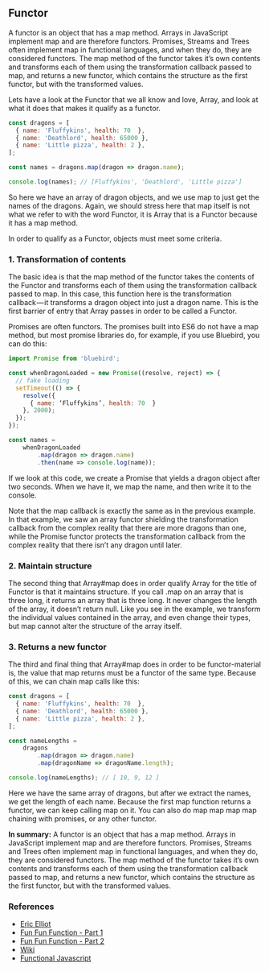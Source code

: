 
## Functor

A functor is an object that has a map method. Arrays in JavaScript implement map and are therefore functors. Promises, Streams and Trees often implement map in functional languages, and when they do, they are considered functors. The map method of the functor takes it’s own contents and transforms each of them using the transformation callback passed to map, and returns a new functor, which contains the structure as the first functor, but with the transformed values.

Lets have a look at the Functor that we all know and love, Array, and look at what it does that makes it qualify as a functor.

```javascript
const dragons = [
  { name: 'Fluffykins', health: 70  },
  { name: 'Deathlord', health: 65000 },
  { name: 'Little pizza', health: 2 },
];

const names = dragons.map(dragon => dragon.name);

console.log(names); // [Fluffykins', 'Deathlord', 'Little pizza']
```

So here we have an array of dragon objects, and we use map to just get the names of the dragons. Again, we should stress here that map itself is not what we refer to with the word Functor, it is Array that is a Functor because it has a map method.

In order to qualify as a Functor, objects must meet some criteria.

### 1. Transformation of contents

The basic idea is that the map method of the functor takes the contents of the Functor and transforms each of them using the transformation callback passed to map. In this case, this function here is the transformation callback — it transforms a dragon object into just a dragon name. This is the first barrier of entry that Array passes in order to be called a Functor.

Promises are often functors. The promises built into ES6 do not have a map method, but most promise libraries do, for example, if you use Bluebird, you can do this:

```javascript
import Promise from 'bluebird';

const whenDragonLoaded = new Promise((resolve, reject) => {
  // fake loading
  setTimeout(() => {
    resolve({
      { name: ‘Fluffykins’, health: 70  }
    }, 2000);
  });
});

const names =
    whenDragonLoaded
        .map(dragon => dragon.name)
        .then(name => console.log(name));
```

If we look at this code, we create a Promise that yields a dragon object after two seconds. When we have it, we map the name, and then write it to the console.

Note that the map callback is exactly the same as in the previous example. In that example, we saw an array functor shielding the transformation callback from the complex reality that there are more dragons than one, while the Promise functor protects the transformation callback from the complex reality that there isn’t any dragon until later.

### 2. Maintain structure

The second thing that Array#map does in order qualify Array for the title of Functor is that it maintains structure. If you call .map on an array that is three long, it returns an array that is three long. It never changes the length of the array, it doesn’t return null. Like you see in the example, we transform the individual values contained in the array, and even change their types, but map cannot alter the structure of the array itself.

### 3. Returns a new functor

The third and final thing that Array#map does in order to be functor-material is, the value that map returns must be a functor of the same type. Because of this, we can chain map calls like this:

```javascript
const dragons = [
  { name: 'Fluffykins', health: 70  },
  { name: 'Deathlord', health: 65000 },
  { name: 'Little pizza', health: 2 },
];

const nameLengths =
    dragons
        .map(dragon => dragon.name)
        .map(dragonName => dragonName.length);

console.log(nameLengths); // [ 10, 9, 12 ]
```

Here we have the same array of dragons, but after we extract the names, we get the length of each name. Because the first map function returns a functor, we can keep calling map on it. You can also do map map map map chaining with promises, or any other functor.

**In summary:** A functor is an object that has a map method. Arrays in JavaScript implement map and are therefore functors. Promises, Streams and Trees often implement map in functional languages, and when they do, they are considered functors. The map method of the functor takes it’s own contents and transforms each of them using the transformation callback passed to map, and returns a new functor, which contains the structure as the first functor, but with the transformed values.

### References

- [Eric Elliot](https://medium.com/javascript-scene/functors-categories-61e031bac53f#.efshrxr1q)
- [Fun Fun Function - Part 1](https://www.youtube.com/watch?v=YLIH8TKbAh4)
- [Fun Fun Function - Part 2](https://www.youtube.com/watch?v=DisD9ftUyCk&t=26s)
- [Wiki](https://en.wikipedia.org/wiki/Functor)
- [Functional Javascript](http://functionaljavascript.blogspot.se/2013/07/functors.html)

